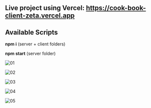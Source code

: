 ## Live project using Vercel: https://cook-book-client-zeta.vercel.app

## Available Scripts

**npm i** (server + client folders)

**npm start** (server folder)

![01](https://github.com/BiranV/CookBook/assets/59264488/09b8fcd5-9607-4c22-9455-d47f43719e0e)

![02](https://github.com/BiranV/CookBook/assets/59264488/585dbee4-7ff0-4efb-bf82-b99930569099)

![03](https://github.com/BiranV/CookBook/assets/59264488/88b5da00-c5c8-4eb6-8286-8f94bd9adc5c)

![04](https://github.com/BiranV/CookBook/assets/59264488/8e4b07c0-65f6-4eda-a8e4-093fdbb31109)

![05](https://github.com/BiranV/CookBook/assets/59264488/b29091bd-e14e-4fd8-b91f-a521ec6d6dd3)


